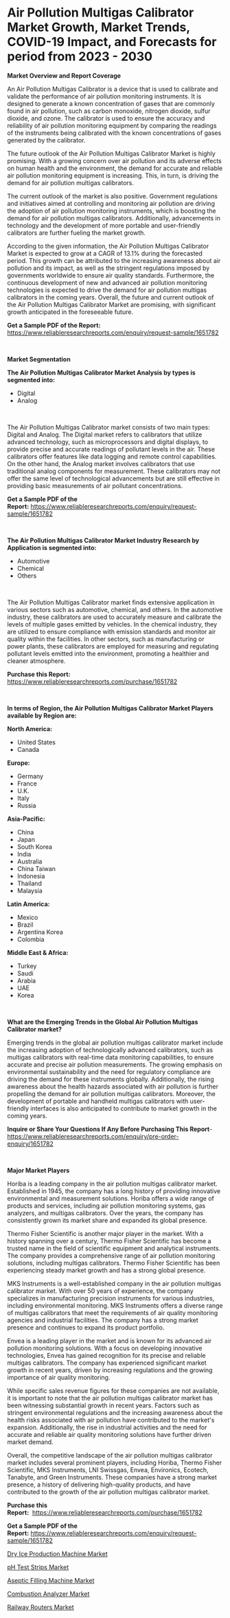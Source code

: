 <p><h1>Air Pollution Multigas Calibrator Market Growth, Market Trends, COVID-19 Impact, and Forecasts for period from 2023 - 2030</h1></p><p><strong>Market Overview and Report Coverage</strong></p>
<p><p>An Air Pollution Multigas Calibrator is a device that is used to calibrate and validate the performance of air pollution monitoring instruments. It is designed to generate a known concentration of gases that are commonly found in air pollution, such as carbon monoxide, nitrogen dioxide, sulfur dioxide, and ozone. The calibrator is used to ensure the accuracy and reliability of air pollution monitoring equipment by comparing the readings of the instruments being calibrated with the known concentrations of gases generated by the calibrator.</p><p>The future outlook of the Air Pollution Multigas Calibrator Market is highly promising. With a growing concern over air pollution and its adverse effects on human health and the environment, the demand for accurate and reliable air pollution monitoring equipment is increasing. This, in turn, is driving the demand for air pollution multigas calibrators.</p><p>The current outlook of the market is also positive. Government regulations and initiatives aimed at controlling and monitoring air pollution are driving the adoption of air pollution monitoring instruments, which is boosting the demand for air pollution multigas calibrators. Additionally, advancements in technology and the development of more portable and user-friendly calibrators are further fueling the market growth.</p><p>According to the given information, the Air Pollution Multigas Calibrator Market is expected to grow at a CAGR of 13.1% during the forecasted period. This growth can be attributed to the increasing awareness about air pollution and its impact, as well as the stringent regulations imposed by governments worldwide to ensure air quality standards. Furthermore, the continuous development of new and advanced air pollution monitoring technologies is expected to drive the demand for air pollution multigas calibrators in the coming years. Overall, the future and current outlook of the Air Pollution Multigas Calibrator Market are promising, with significant growth anticipated in the foreseeable future.</p></p>
<p><strong>Get a Sample PDF of the Report:</strong> <a href="https://www.reliableresearchreports.com/enquiry/request-sample/1651782">https://www.reliableresearchreports.com/enquiry/request-sample/1651782</a></p>
<p>&nbsp;</p>
<p><strong>Market Segmentation</strong></p>
<p><strong>The Air Pollution Multigas Calibrator Market Analysis by types is segmented into:</strong></p>
<p><ul><li>Digital</li><li>Analog</li></ul></p>
<p>&nbsp;</p>
<p><p>The Air Pollution Multigas Calibrator market consists of two main types: Digital and Analog. The Digital market refers to calibrators that utilize advanced technology, such as microprocessors and digital displays, to provide precise and accurate readings of pollutant levels in the air. These calibrators offer features like data logging and remote control capabilities. On the other hand, the Analog market involves calibrators that use traditional analog components for measurement. These calibrators may not offer the same level of technological advancements but are still effective in providing basic measurements of air pollutant concentrations.</p></p>
<p><strong>Get a Sample PDF of the Report:</strong>&nbsp;<a href="https://www.reliableresearchreports.com/enquiry/request-sample/1651782">https://www.reliableresearchreports.com/enquiry/request-sample/1651782</a></p>
<p>&nbsp;</p>
<p><strong>The Air Pollution Multigas Calibrator Market Industry Research by Application is segmented into:</strong></p>
<p><ul><li>Automotive</li><li>Chemical</li><li>Others</li></ul></p>
<p>&nbsp;</p>
<p><p>The Air Pollution Multigas Calibrator market finds extensive application in various sectors such as automotive, chemical, and others. In the automotive industry, these calibrators are used to accurately measure and calibrate the levels of multiple gases emitted by vehicles. In the chemical industry, they are utilized to ensure compliance with emission standards and monitor air quality within the facilities. In other sectors, such as manufacturing or power plants, these calibrators are employed for measuring and regulating pollutant levels emitted into the environment, promoting a healthier and cleaner atmosphere.</p></p>
<p><strong>Purchase this Report:</strong>&nbsp; <a href="https://www.reliableresearchreports.com/purchase/1651782">https://www.reliableresearchreports.com/purchase/1651782</a></p>
<p>&nbsp;</p>
<p><strong>In terms of Region, the Air Pollution Multigas Calibrator Market Players available by Region are:</strong></p>
<p>
    <p> <strong> North America: </strong>
        <ul>
            <li>United States</li>
            <li>Canada</li>
        </ul>
        </p> 
    <p> <strong> Europe: </strong>
        <ul>
            <li>Germany</li>
            <li>France</li>
            <li>U.K.</li>
            <li>Italy</li>
            <li>Russia</li>
        </ul>
        </p> 
    <p> <strong> Asia-Pacific: </strong>
        <ul>
            <li>China</li>
            <li>Japan</li>
            <li>South Korea</li>
            <li>India</li>
            <li>Australia</li>
            <li>China Taiwan</li>
            <li>Indonesia</li>
            <li>Thailand</li>
            <li>Malaysia</li>
        </ul>
        </p> 
    <p> <strong> Latin America: </strong>
        <ul>
            <li>Mexico</li>
            <li>Brazil</li>
            <li>Argentina Korea</li>
            <li>Colombia</li>
        </ul>
        </p> 
    <p> <strong> Middle East & Africa: </strong>
        <ul>
            <li>Turkey</li>
            <li>Saudi</li>
            <li>Arabia</li>
            <li>UAE</li>
            <li>Korea</li>
        </ul>
    </p>
    </p>
<p>&nbsp;</p>
<p><strong>What are the Emerging Trends in the Global Air Pollution Multigas Calibrator market?</strong></p>
<p><p>Emerging trends in the global air pollution multigas calibrator market include the increasing adoption of technologically advanced calibrators, such as multigas calibrators with real-time data monitoring capabilities, to ensure accurate and precise air pollution measurements. The growing emphasis on environmental sustainability and the need for regulatory compliance are driving the demand for these instruments globally. Additionally, the rising awareness about the health hazards associated with air pollution is further propelling the demand for air pollution multigas calibrators. Moreover, the development of portable and handheld multigas calibrators with user-friendly interfaces is also anticipated to contribute to market growth in the coming years.</p></p>
<p><strong>Inquire or Share Your Questions If Any Before Purchasing This Report</strong>- <a href="https://www.reliableresearchreports.com/enquiry/pre-order-enquiry/1651782">https://www.reliableresearchreports.com/enquiry/pre-order-enquiry/1651782</a></p>
<p>&nbsp;</p>
<p><strong>Major Market Players</strong></p>
<p><p>Horiba is a leading company in the air pollution multigas calibrator market. Established in 1945, the company has a long history of providing innovative environmental and measurement solutions. Horiba offers a wide range of products and services, including air pollution monitoring systems, gas analyzers, and multigas calibrators. Over the years, the company has consistently grown its market share and expanded its global presence.</p><p>Thermo Fisher Scientific is another major player in the market. With a history spanning over a century, Thermo Fisher Scientific has become a trusted name in the field of scientific equipment and analytical instruments. The company provides a comprehensive range of air pollution monitoring solutions, including multigas calibrators. Thermo Fisher Scientific has been experiencing steady market growth and has a strong global presence.</p><p>MKS Instruments is a well-established company in the air pollution multigas calibrator market. With over 50 years of experience, the company specializes in manufacturing precision instruments for various industries, including environmental monitoring. MKS Instruments offers a diverse range of multigas calibrators that meet the requirements of air quality monitoring agencies and industrial facilities. The company has a strong market presence and continues to expand its product portfolio.</p><p>Envea is a leading player in the market and is known for its advanced air pollution monitoring solutions. With a focus on developing innovative technologies, Envea has gained recognition for its precise and reliable multigas calibrators. The company has experienced significant market growth in recent years, driven by increasing regulations and the growing importance of air quality monitoring.</p><p>While specific sales revenue figures for these companies are not available, it is important to note that the air pollution multigas calibrator market has been witnessing substantial growth in recent years. Factors such as stringent environmental regulations and the increasing awareness about the health risks associated with air pollution have contributed to the market's expansion. Additionally, the rise in industrial activities and the need for accurate and reliable air quality monitoring solutions have further driven market demand.</p><p>Overall, the competitive landscape of the air pollution multigas calibrator market includes several prominent players, including Horiba, Thermo Fisher Scientific, MKS Instruments, LNI Swissgas, Envea, Environics, Ecotech, Tanabyte, and Green Instruments. These companies have a strong market presence, a history of delivering high-quality products, and have contributed to the growth of the air pollution multigas calibrator market.</p></p>
<p><strong>Purchase this Report:</strong>&nbsp;&nbsp;<a href="https://www.reliableresearchreports.com/purchase/1651782">https://www.reliableresearchreports.com/purchase/1651782</a></p>
<p></p>
<p><strong>Get a Sample PDF of the Report:</strong>&nbsp;<a href="https://www.reliableresearchreports.com/enquiry/request-sample/1651782">https://www.reliableresearchreports.com/enquiry/request-sample/1651782</a></p>
<p><p><a href="https://medium.com/@edwinsporer/dry-ice-production-machine-market-size-growth-forecast-2023-2030-b40025ca836b">Dry Ice Production Machine Market</a></p><p><a href="https://medium.com/@kejsioni/ph-test-strips-market-size-growth-forecast-2023-2030-dfe57f9a32e4">pH Test Strips Market</a></p><p><a href="https://www.linkedin.com/pulse/aseptic-filling-machine-market-research-report-unlocks-osvue/">Aseptic Filling Machine Market</a></p><p><a href="https://www.linkedin.com/pulse/combustion-analyzer-market-size-share-global-analysis-report-fo8ie/">Combustion Analyzer Market</a></p><p><a href="https://github.com/sofyaavrova/Market-Research-Report-List-1/blob/main/railway-routers-market.md">Railway Routers Market</a></p></p>